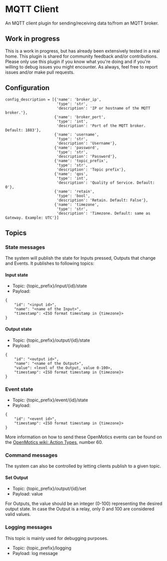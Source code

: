 # MQTT Client

An MQTT client plugin for sending/receiving data to/from an MQTT broker.

## Work in progress

This is a work in progress, but has already been extensively tested in a real home. This plugin is shared for community
feedback and/or contributions. Please only use this plugin if you know what you're doing and if you're willing to debug
issues you might encounter. As always, feel free to report issues and/or make pull requests.

## Configuration

```
config_description = [{'name': 'broker_ip',
                       'type': 'str',
                       'description': 'IP or hostname of the MQTT broker.'},
                      {'name': 'broker_port',
                       'type': 'int',
                       'description': 'Port of the MQTT broker. Default: 1883'},
                      {'name': 'username',
                       'type': 'str',
                       'description': 'Username'},
                      {'name': 'password',
                       'type': 'str',
                       'description': 'Password'},
                      {'name': 'topic_prefix',
                       'type': 'str',
                       'description': 'Topic prefix'},
                      {'name': 'qos',
                       'type': 'int',
                       'description': 'Quality of Service. Default: 0'},
                      {'name': 'retain',
                       'type': 'bool',
                       'description': 'Retain. Default: False'},
                      {'name': 'timezone',
                       'type': 'str',
                       'description': 'Timezone. Default: same as Gateway. Example: UTC'}]
```

## Topics

### State messages

The system will publish the state for Inputs pressed, Outputs that change and Events. It publishes to following topics:

#### Input state

* Topic:  {topic_prefix}/input/{id}/state
* Payload:
```
{
    "id": "<input id>",
    "name": "<name of the Input>",
    "timestamp": <ISO format timestamp in {timezone}>
}
```

#### Output state

* Topic: {topic_prefix}/output/{id}/state
* Payload:
```
{
    "id": "<output id>",
    "name": "<name of the Output>",
    "value": <level of the Output, value 0-100>,
    "timestamp": <ISO format timestamp in {timezone}>
}
```

### Event state

* Topic: {topic_prefix}/event/{id}/state
* Payload:
```
{
    "id": "<event id>",
    "timestamp": <ISO format timestamp in {timezone}>
}
```

More information on how to send these OpenMotics events can be found on the [OpenMotics wiki: Action Types](http://wiki.openmotics.com/index.php/Action_Types), number 60.

### Command messages

The system can also be controlled by letting clients publish to a given topic.

#### Set Output

* Topic: {topic_prefix}/output/{id}/set
* Payload: value

For Outputs, the value should be an integer (0-100) representing the desired output state. In case
the Output is a relay, only 0 and 100 are considered valid values.

### Logging messages

This topic is mainly used for debugging purposes.

* Topic: {topic_prefix}/logging
* Payload: log message
